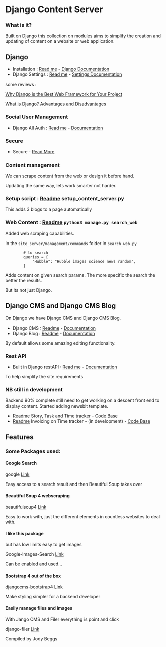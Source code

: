 # Django Content Server


### What is it?


Built on Django this collection on modules aims to simplify the creation and updating of content on a website or web application.


## Django

* Installation : [Read me](installation) - [Django Documentation](https://docs.djangoproject.com/en/3.1/)
* Django Settings : [Read me](site_server) - [Settings Documentation](https://docs.djangoproject.com/en/3.1/topics/settings/)

some reviews :

[Why Django is the Best Web Framework for Your Project](https://steelkiwi.com/blog/why-django-best-web-framework-your-project/)

[What is Django? Advantages and Disadvantages](https://hackr.io/blog/what-is-django-advantages-and-disadvantages-of-using-django)

### Social User Management

* Django All Auth : [Read me](allauth) - [Documentation](https://django-allauth.readthedocs.io/en/latest/)

### Secure

* Secure - [Read More](https://docs.djangoproject.com/en/3.1/topics/security/)

### Content management

We can scrape content from the web or design it before hand.

Updating the same way, lets work smarter not harder.

### Setup script :  [Readme](installation/SETUPSCRIPT.md) setup_content_server.py

This adds 3 blogs to a page automatically

### Web Content :  [Readme](installation/SEARCHWEB.md) `python3 manage.py search_web`

Added web scraping capabilities. 

In the `site_server/management/commands` folder in `search_web.py`

```            
        # to search
        queries = {
            "Hubble": "Hubble images science news random",
        }
```

Adds content on given search params. The more specific the search the better the results.

But its not just Django.

## Django CMS and Django CMS Blog

On Django we have Django CMS and Django CMS Blog.

* Django CMS : [Readme](cms) - [Documentation](https://readthedocs.org/projects/django-cms/)
* Django Blog : [Readme](djangocms_blog) - [Documentation](https://djangocms-blog.readthedocs.io/en/latest/)

By default allows some amazing editing functionality.

### Rest API

* Built in Django restAPI : [Read me](api) - [Documentation](https://www.django-rest-framework.org/)

To help simplify the site requirements


### NB still in development

Backend 90% complete still need to get working on a descent front end to display content.
Started adding newsbit template.


* [Readme](tracker) Story, Task and Time tracker - [Code Base](https://pypi.org/project/django-tasktracker/)
* [Readme](invoicing) Invoicing on Time tracker - (in development) - [Code Base](https://pypi.org/project/django-invoicing/)


## Features

### Some Packages used:

#### Google Search
google [Link](https://pypi.org/project/google/)

Easy access to a search result and then Beautiful Soup takes over

#### Beautiful Soup 4 webscraping
beautifulsoup4 [Link](https://pypi.org/project/BeautifulSoup/)

Easy to work with, just the different elements in countless websites to deal with.

#### I like this package 
but has low limits easy to get images

Google-Images-Search [Link](https://pypi.org/project/Google-Images-Search/)

Can be enabled and used...

#### Bootstrap 4 out of the box

djangocms-bootstrap4 [Link](https://pypi.org/project/djangocms-bootstrap4/)

Make styling simpler for a backend developer

#### Easily manage files and images

With Jango CMS and Filer everything is point and click

django-filer [Link](https://pypi.org/project/django-filer/)




 Compiled by Jody Beggs 
